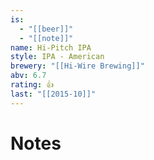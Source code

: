 ```yaml
---
is:
  - "[[beer]]"
  - "[[note]]"
name: Hi-Pitch IPA
style: IPA - American
brewery: "[[Hi-Wire Brewing]]"
abv: 6.7
rating: 👍
last: "[[2015-10]]"
---
```

# Notes

